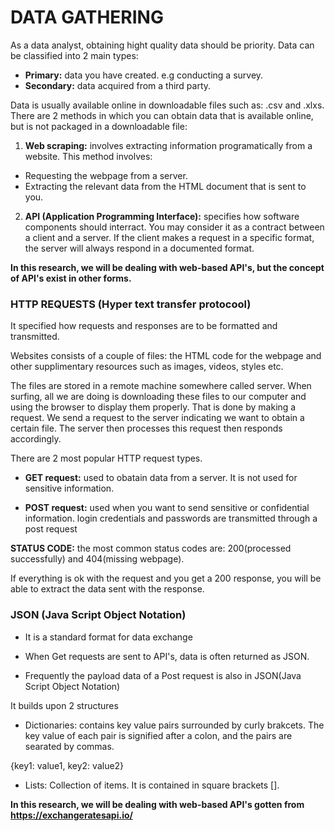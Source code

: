 # **DATA GATHERING**
As a data analyst, obtaining hight quality data should be priority. Data can be classified into 2 main types:  
- **Primary:** data you have created. e.g conducting a survey.
- **Secondary:** data acquired from a third party.


Data is usually available online in downloadable files such as: .csv and .xlxs. There are 2 methods in which you can obtain data that is available online, but is not packaged in a downloadable file: 
1. **Web scraping:** involves extracting information programatically from a website. This method involves:
- Requesting the webpage from a server.
- Extracting the relevant data from the HTML document that is sent to you.


2. **API (Application Programming Interface):** specifies how software components should interract. You may consider it as a contract between a client and a server. If the client makes a request in a specific format, the server will always respond in a documented format.

**In this research, we will be dealing with web-based API's, but the concept of API's exist in other forms.**


### **HTTP REQUESTS (Hyper text transfer protocool)** 
It specified how requests and responses are to be formatted and transmitted.

Websites consists of a couple of files: the HTML code for the webpage and other supplimentary resources such as images, videos, styles etc.

The files are stored in a remote machine somewhere called server. When surfing, all we are doing is downloading these files to our computer and using the browser to display them properly. That is done by making a request. 
We send a request to the server indicating we want to obtain a certain file. The server then processes this request then responds accordingly.

There are 2 most popular HTTP request types.
- **GET request:** used to obatain data from a server. It is not used for sensitive information.

- **POST request:** used when you want to send sensitive or confidential information. login credentials and passwords are transmitted through a post request

**STATUS CODE:** the most common status codes are: 200(processed successfully) and 404(missing webpage).

If everything is ok with the request and you get a 200 response, you will be able to extract the data sent with the response.


### **JSON (Java Script Object Notation)**
- It is a standard format for data exchange

- When Get requests are sent to API's, data is often returned as JSON.

- Frequently the payload data of a Post request is also in JSON(Java Script Object Notation)

It builds upon 2 structures
 - Dictionaries: contains key value pairs surrounded by curly brakcets. The key value of each pair is signified after a colon, and the pairs are searated by commas.
 
 {key1: value1,
  key2: value2}
  
  - Lists: Collection of items. It is contained in square brackets []. 


**In this research, we will be dealing with web-based API's gotten from https://exchangeratesapi.io/**
